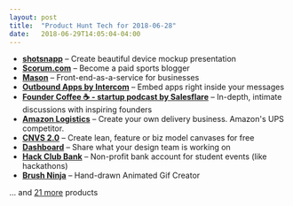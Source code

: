 ```yaml
---
layout: post
title:  "Product Hunt Tech for 2018-06-28"
date:   2018-06-29T14:05:04-04:00
---
```


* **[shotsnapp](https://www.producthunt.com/posts/shotsnapp?utm_campaign=producthunt-api&utm_medium=api&utm_source=Application%3A+Daily+Digest+RSS+%28ID%3A+3202%29)** – Create beautiful device mockup presentation
* **[Scorum.com](https://www.producthunt.com/posts/scorum-com?utm_campaign=producthunt-api&utm_medium=api&utm_source=Application%3A+Daily+Digest+RSS+%28ID%3A+3202%29)** – Become a paid sports blogger
* **[Mason](https://www.producthunt.com/posts/mason?utm_campaign=producthunt-api&utm_medium=api&utm_source=Application%3A+Daily+Digest+RSS+%28ID%3A+3202%29)** – Front-end-as-a-service for businesses
* **[Outbound Apps by Intercom](https://www.producthunt.com/posts/outbound-apps-by-intercom?utm_campaign=producthunt-api&utm_medium=api&utm_source=Application%3A+Daily+Digest+RSS+%28ID%3A+3202%29)** – Embed apps right inside your messages
* **[Founder Coffee ☕ - startup podcast by Salesflare](https://www.producthunt.com/posts/founder-coffee-startup-podcast-by-salesflare?utm_campaign=producthunt-api&utm_medium=api&utm_source=Application%3A+Daily+Digest+RSS+%28ID%3A+3202%29)** – In-depth, intimate discussions with inspiring founders
* **[Amazon Logistics](https://www.producthunt.com/posts/amazon-logistics?utm_campaign=producthunt-api&utm_medium=api&utm_source=Application%3A+Daily+Digest+RSS+%28ID%3A+3202%29)** – Create your own delivery business. Amazon's UPS competitor.
* **[CNVS 2.0](https://www.producthunt.com/posts/cnvs-2-0?utm_campaign=producthunt-api&utm_medium=api&utm_source=Application%3A+Daily+Digest+RSS+%28ID%3A+3202%29)** – Create lean, feature or biz model canvases for free
* **[Dashboard](https://www.producthunt.com/posts/dashboard-3?utm_campaign=producthunt-api&utm_medium=api&utm_source=Application%3A+Daily+Digest+RSS+%28ID%3A+3202%29)** – Share what your design team is working on
* **[Hack Club Bank](https://www.producthunt.com/posts/hack-club-bank?utm_campaign=producthunt-api&utm_medium=api&utm_source=Application%3A+Daily+Digest+RSS+%28ID%3A+3202%29)** – Non-profit bank account for student events (like hackathons)
* **[Brush Ninja](https://www.producthunt.com/posts/brush-ninja?utm_campaign=producthunt-api&utm_medium=api&utm_source=Application%3A+Daily+Digest+RSS+%28ID%3A+3202%29)** – Hand-drawn Animated Gif Creator

… and [21 more](https://www.producthunt.com/tech) products